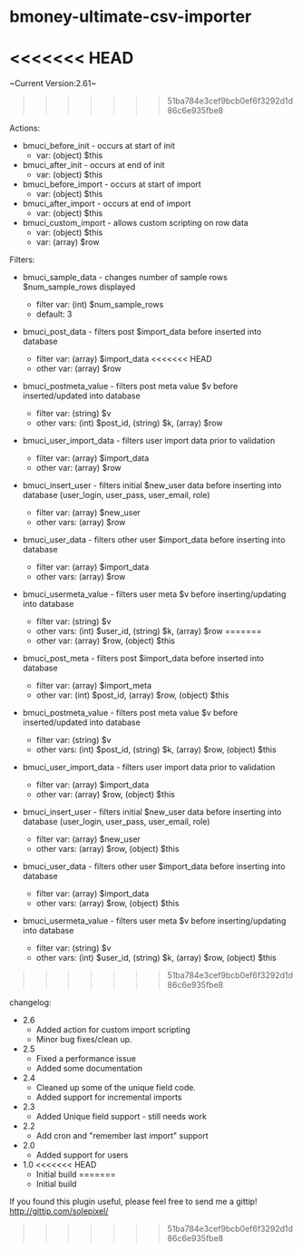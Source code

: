 bmoney-ultimate-csv-importer
=================

<<<<<<< HEAD
=======
~Current Version:2.61~
>>>>>>> 51ba784e3cef9bcb0ef6f3292d1d86c6e935fbe8

Actions:

* bmuci_before_init - occurs at start of init
	* var: (object) $this
* bmuci_after_init - occurs at end of init
	* var: (object) $this
* bmuci_before_import - occurs at start of import
	* var: (object) $this
* bmuci_after_import - occurs at end of import
	* var: (object) $this
* bmuci_custom_import - allows custom scripting on row data
	* var: (object) $this
	* var: (array) $row

Filters:

* bmuci_sample_data - changes number of sample rows $num_sample_rows displayed
	* filter var: (int) $num_sample_rows
	* default: 3
	
* bmuci_post_data - filters post $import_data before inserted into database
	* filter var: (array) $import_data
<<<<<<< HEAD
	* other var: (array) $row
* bmuci_postmeta_value - filters post meta value $v before inserted/updated into database
	* filter var: (string) $v
	* other vars: (int) $post_id, (string) $k, (array) $row
	
* bmuci_user_import_data - filters user import data prior to validation
	* filter var: (array) $import_data
	* other var: (array) $row
* bmuci_insert_user - filters initial $new_user data before inserting into database (user_login, user_pass, user_email, role)
	* filter var: (array) $new_user
	* other vars: (array) $row
* bmuci_user_data - filters other user $import_data before inserting into database
	* filter var: (array) $import_data
	* other vars: (array) $row
* bmuci_usermeta_value - filters user meta $v before inserting/updating into database
	* filter var: (string) $v
	* other vars: (int) $user_id, (string) $k, (array) $row
=======
	* other var: (array) $row, (object) $this
* bmuci_post_meta - filters post $import_data before inserted into database
	* filter var: (array) $import_meta
	* other var: (int) $post_id, (array) $row, (object) $this
* bmuci_postmeta_value - filters post meta value $v before inserted/updated into database
	* filter var: (string) $v
	* other vars: (int) $post_id, (string) $k, (array) $row, (object) $this
	
* bmuci_user_import_data - filters user import data prior to validation
	* filter var: (array) $import_data
	* other var: (array) $row, (object) $this
* bmuci_insert_user - filters initial $new_user data before inserting into database (user_login, user_pass, user_email, role)
	* filter var: (array) $new_user
	* other vars: (array) $row, (object) $this
* bmuci_user_data - filters other user $import_data before inserting into database
	* filter var: (array) $import_data
	* other vars: (array) $row, (object) $this
* bmuci_usermeta_value - filters user meta $v before inserting/updating into database
	* filter var: (string) $v
	* other vars: (int) $user_id, (string) $k, (array) $row, (object) $this
>>>>>>> 51ba784e3cef9bcb0ef6f3292d1d86c6e935fbe8


changelog:
* 2.6
	* Added action for custom import scripting
	* Minor bug fixes/clean up.
* 2.5
	* Fixed a performance issue
	* Added some documentation
* 2.4
	* Cleaned up some of the unique field code.
	* Added support for incremental imports
* 2.3
	* Added Unique field support - still needs work
* 2.2
	* Add cron and "remember last import" support
* 2.0
	* Added support for users
* 1.0
<<<<<<< HEAD
	* Initial build
=======
	* Initial build


If you found this plugin useful, please feel free to send me a gittip! http://gittip.com/solepixel/
>>>>>>> 51ba784e3cef9bcb0ef6f3292d1d86c6e935fbe8
